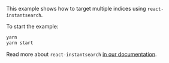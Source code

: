 This example shows how to target multiple indices using `react-instantsearch`.

To start the example:

```sh
yarn
yarn start
```

Read more about `react-instantsearch` [in our documentation](https://community.algolia.com/instantsearch.js/react/).
